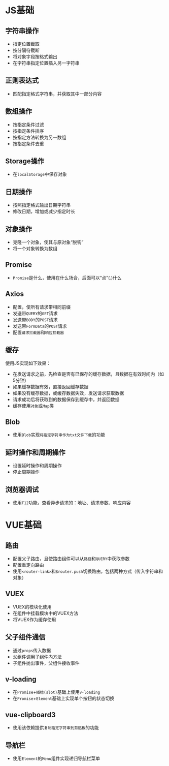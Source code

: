 # JS基础

## 字符串操作

- 指定位置截取
- 按分隔符截断
- 将对象字段按格式输出
- 在字符串指定位置插入另一字符串

## 正则表达式

- 匹配指定格式字符串，并获取其中一部分内容

## 数组操作

- 按指定条件过滤 
- 按指定条件排序
- 按指定方法转换为另一数组
- 按指定条件去重

## Storage操作

- 在`localStorage`中保存对象

## 日期操作

- 按照指定格式输出日期字符串
- 修改日期，增加或减少指定时长

## 对象操作

- 克隆一个对象，使其与原对象“脱钩”
- 将一个对象转换为数组

## Promise

- `Promise`是什么，使用在什么场合，后面可以“点”(.)什么

## Axios

- 配置，使所有请求带相同前缀
- 发送带`QUERY`的`GET`请求
- 发送带`BODY`的`POST`请求
- 发送带`FormData`的`POST`请求
- 配置`请求拦截器`和`响应拦截器`

## 缓存

使用JS实现如下效果：

- 在发送请求之前，先检查是否有已保存的缓存数据，且数据在有效时间内（如5分钟）
- 如果缓存数据有效，直接返回缓存数据
- 如果没有缓存数据，或缓存数据失效，发送请求获取数据
- 请求成功后将获取到的数据保存到缓存中，并返回数据
- 缓存使用`对象`或`Map`类

## Blob

- 使用`Blob`实现`将指定字符串作为txt文件下载`的功能

## 延时操作和周期操作

- 设置延时操作和周期操作
- 停止周期操作

## 浏览器调试

- 使用`F12`功能，查看异步请求的：地址、请求参数、响应内容

# VUE基础

## 路由

- 配置父子路由，且使路由组件可以从`路径`和`QUERY`中获取参数
- 配置重定向路由
- 使用`<router-link>`和`$router.push`切换路由，包括两种方式（传入字符串和对象）

## VUEX

- VUEX的模块化使用
- 在组件中挂载模块中的VUEX方法
- 将VUEX作为缓存使用

## 父子组件通信

- 通过`props`传入数据
- 父组件调用子组件内方法
- 子组件抛出事件，父组件接收事件

## v-loading

- 在`Promise`+`插槽(slot)`基础上使用`v-loading`
- 在`Promise`+`Element`基础上实现单个按钮的状态切换

## vue-clipboard3

- 使用该依赖提供`复制指定字符串到剪贴板`的功能

## 导航栏

- 使用`Element`的`Menu`组件实现递归导航栏菜单
